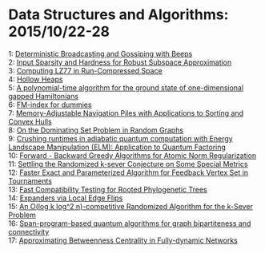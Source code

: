 # Data Structures and Algorithms: 2015/10/22-28  
1: [Deterministic Broadcasting and Gossiping with Beeps](https://doi.org/10.48550/arXiv.1508.06460)  
2: [Input Sparsity and Hardness for Robust Subspace Approximation](https://doi.org/10.48550/arXiv.1510.06073)  
3: [Computing LZ77 in Run-Compressed Space](https://doi.org/10.48550/arXiv.1510.06257)  
4: [Hollow Heaps](https://doi.org/10.48550/arXiv.1510.06535)  
5: [A polynomial-time algorithm for the ground state of one-dimensional  gapped Hamiltonians](https://doi.org/10.48550/arXiv.1406.6355)  
6: [FM-index for dummies](https://doi.org/10.48550/arXiv.1506.04896)  
7: [Memory-Adjustable Navigation Piles with Applications to Sorting and  Convex Hulls](https://doi.org/10.48550/arXiv.1510.07185)  
8: [On the Dominating Set Problem in Random Graphs](https://doi.org/10.48550/arXiv.1510.07188)  
9: [Crushing runtimes in adiabatic quantum computation with Energy Landscape  Manipulation (ELM): Application to Quantum Factoring](https://doi.org/10.48550/arXiv.1510.07420)  
10: [Forward - Backward Greedy Algorithms for Atomic Norm Regularization](https://doi.org/10.48550/arXiv.1404.5692)  
11: [Settling the Randomized k-sever Conjecture on Some Special Metrics](https://doi.org/10.48550/arXiv.1410.4955)  
12: [Faster Exact and Parameterized Algorithm for Feedback Vertex Set in  Tournaments](https://doi.org/10.48550/arXiv.1510.07676)  
13: [Fast Compatibility Testing for Rooted Phylogenetic Trees](https://doi.org/10.48550/arXiv.1510.07758)  
14: [Expanders via Local Edge Flips](https://doi.org/10.48550/arXiv.1510.07768)  
15: [An O(log k log^2 n)-competitive Randomized Algorithm for the k-Sever  Problem](https://doi.org/10.48550/arXiv.1510.07773)  
16: [Span-program-based quantum algorithms for graph bipartiteness and  connectivity](https://doi.org/10.48550/arXiv.1510.07825)  
17: [Approximating Betweenness Centrality in Fully-dynamic Networks](https://doi.org/10.48550/arXiv.1510.07971)  